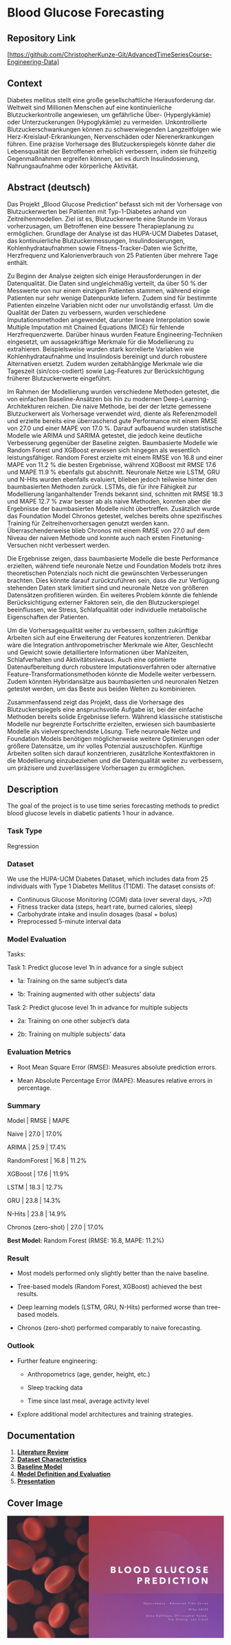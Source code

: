 # Blood Glucose Forecasting

## Repository Link

[https://github.com/ChristopherKunze-Git/AdvancedTimeSeriesCourse-Engineering-Data]

## Context 
Diabetes mellitus stellt eine große gesellschaftliche Herausforderung dar. Weltweit sind Millionen Menschen auf eine kontinuierliche Blutzuckerkontrolle angewiesen, um gefährliche Über- (Hyperglykämie) oder Unterzuckerungen (Hypoglykämie) zu vermeiden. Unkontrollierte Blutzuckerschwankungen können zu schwerwiegenden Langzeitfolgen wie Herz-Kreislauf-Erkrankungen, Nervenschäden oder Nierenerkrankungen führen. Eine präzise Vorhersage des Blutzuckerspiegels könnte daher die Lebensqualität der Betroffenen erheblich verbessern, indem sie frühzeitig Gegenmaßnahmen ergreifen können, sei es durch Insulindosierung, Nahrungsaufnahme oder körperliche Aktivität. 

## Abstract (deutsch)
Das Projekt „Blood Glucose Prediction“ befasst sich mit der Vorhersage von Blutzuckerwerten bei Patienten mit Typ-1-Diabetes anhand von Zeitreihenmodellen. Ziel ist es, Blutzuckerwerte eine Stunde im Voraus vorherzusagen, um Betroffenen eine bessere Therapieplanung zu ermöglichen. Grundlage der Analyse ist das HUPA-UCM Diabetes Dataset, das kontinuierliche Blutzuckermessungen, Insulindosierungen, Kohlenhydrataufnahmen sowie Fitness-Tracker-Daten wie Schritte, Herzfrequenz und Kalorienverbrauch von 25 Patienten über mehrere Tage enthält.

Zu Beginn der Analyse zeigten sich einige Herausforderungen in der Datenqualität. Die Daten sind ungleichmäßig verteilt, da über 50 % der Messwerte von nur einem einzigen Patienten stammen, während einige Patienten nur sehr wenige Datenpunkte liefern. Zudem sind für bestimmte Patienten einzelne Variablen nicht oder nur unvollständig erfasst. Um die Qualität der Daten zu verbessern, wurden verschiedene Imputationsmethoden angewendet, darunter lineare Interpolation sowie Multiple Imputation mit Chained Equations (MICE) für fehlende Herzfrequenzwerte. Darüber hinaus wurden Feature Engineering-Techniken eingesetzt, um aussagekräftige Merkmale für die Modellierung zu extrahieren. Beispielsweise wurden stark korrelierte Variablen wie Kohlenhydrataufnahme und Insulindosis bereinigt und durch robustere Alternativen ersetzt. Zudem wurden zeitabhängige Merkmale wie die Tageszeit (sin/cos-codiert) sowie Lag-Features zur Berücksichtigung früherer Blutzuckerwerte eingeführt.

Im Rahmen der Modellierung wurden verschiedene Methoden getestet, die von einfachen Baseline-Ansätzen bis hin zu modernen Deep-Learning-Architekturen reichen. Die naive Methode, bei der der letzte gemessene Blutzuckerwert als Vorhersage verwendet wird, diente als Referenzmodell und erzielte bereits eine überraschend gute Performance mit einem RMSE von 27.0 und einer MAPE von 17.0 %. Darauf aufbauend wurden statistische Modelle wie ARIMA und SARIMA getestet, die jedoch keine deutliche Verbesserung gegenüber der Baseline zeigten. Baumbasierte Modelle wie Random Forest und XGBoost erwiesen sich hingegen als wesentlich leistungsfähiger. Random Forest erzielte mit einem RMSE von 16.8 und einer MAPE von 11.2 % die besten Ergebnisse, während XGBoost mit RMSE 17.6 und MAPE 11.9 % ebenfalls gut abschnitt. Neuronale Netze wie LSTM, GRU und N-Hits wurden ebenfalls evaluiert, blieben jedoch teilweise hinter den baumbasierten Methoden zurück. LSTMs, die für ihre Fähigkeit zur Modellierung langanhaltender Trends bekannt sind, schnitten mit RMSE 18.3 und MAPE 12.7 % zwar besser ab als naive Methoden, konnten aber die Ergebnisse der baumbasierten Modelle nicht übertreffen. Zusätzlich wurde das Foundation Model Chronos getestet, welches bereits ohne spezifisches Training für Zeitreihenvorhersagen genutzt werden kann. Überraschenderweise blieb Chronos mit einem RMSE von 27.0 auf dem Niveau der naiven Methode und konnte auch nach ersten Finetuning-Versuchen nicht verbessert werden.

Die Ergebnisse zeigen, dass baumbasierte Modelle die beste Performance erzielten, während tiefe neuronale Netze und Foundation Models trotz ihres theoretischen Potenzials noch nicht die gewünschten Verbesserungen brachten. Dies könnte darauf zurückzuführen sein, dass die zur Verfügung stehenden Daten stark limitiert sind und neuronale Netze von größeren Datensätzen profitieren würden. Ein weiteres Problem könnte die fehlende Berücksichtigung externer Faktoren sein, die den Blutzuckerspiegel beeinflussen, wie Stress, Schlafqualität oder individuelle metabolische Eigenschaften der Patienten.

Um die Vorhersagequalität weiter zu verbessern, sollten zukünftige Arbeiten sich auf eine Erweiterung der Features konzentrieren. Denkbar wäre die Integration anthropometrischer Merkmale wie Alter, Geschlecht und Gewicht sowie detailliertere Informationen über Mahlzeiten, Schlafverhalten und Aktivitätsniveaus. Auch eine optimierte Datenaufbereitung durch robustere Imputationsverfahren oder alternative Feature-Transformationsmethoden könnte die Modelle weiter verbessern. Zudem könnten Hybridansätze aus baumbasierten und neuronalen Netzen getestet werden, um das Beste aus beiden Welten zu kombinieren.

Zusammenfassend zeigt das Projekt, dass die Vorhersage des Blutzuckerspiegels eine anspruchsvolle Aufgabe ist, bei der einfache Methoden bereits solide Ergebnisse liefern. Während klassische statistische Modelle nur begrenzte Fortschritte erzielten, erwiesen sich baumbasierte Modelle als vielversprechendste Lösung. Tiefe neuronale Netze und Foundation Models benötigen möglicherweise weitere Optimierungen oder größere Datensätze, um ihr volles Potenzial auszuschöpfen. Künftige Arbeiten sollten sich darauf konzentrieren, zusätzliche Kontextfaktoren in die Modellierung einzubeziehen und die Datenqualität weiter zu verbessern, um präzisere und zuverlässigere Vorhersagen zu ermöglichen.


## Description

The goal of the project is to use time series forecasting methods to predict blood glucose levels in diabetic patients 1 hour in advance.

### Task Type

Regression

### Dataset

We use the HUPA-UCM Diabetes Dataset, which includes data from 25 individuals with Type 1 Diabetes Mellitus (T1DM). The dataset consists of:
- Continuous Glucose Monitoring (CGM) data (over several days, >7d)
- Fitness tracker data (steps, heart rate, burned calories, sleep)
- Carbohydrate intake and insulin dosages (basal + bolus)
- Preprocessed 5-minute interval data

### Model Evaluation

Tasks:

Task 1: Predict glucose level 1h in advance for a single subject

- 1a: Training on the same subject’s data

- 1b: Training augmented with other subjects’ data

Task 2: Predict glucose level 1h in advance for multiple subjects

- 2a: Training on one other subject’s data

- 2b: Training on multiple subjects’ data

### Evaluation Metrics

- Root Mean Square Error (RMSE): Measures absolute prediction errors.

- Mean Absolute Percentage Error (MAPE): Measures relative errors in percentage.

### Summary

Model   |   RMSE   |   MAPE

Naive   |   27.0   |   17.0%

ARIMA   |   25.9   |   17.4%

RandomForest   |   16.8   |   11.2%

XGBoost   |   17.6   |   11.9%

LSTM   |   18.3   |   12.7%

GRU   |   23.8   |   14.3%

N-Hits   |   23.8   |   14.9%

Chronos (zero-shot)   |   27.0   |   17.0%

**Best Model:** Random Forest (RMSE: 16.8, MAPE: 11.2%)
  
### Result

- Most models performed only slightly better than the naive baseline.

- Tree-based models (Random Forest, XGBoost) achieved the best results.

- Deep learning models (LSTM, GRU, N-Hits) performed worse than tree-based models.

- Chronos (zero-shot) performed comparably to naive forecasting.

### Outlook

- Further feature engineering:

    - Anthropometrics (age, gender, height, etc.)

    - Sleep tracking data

    - Time since last meal, average activity level

- Explore additional model architectures and training strategies.



## Documentation

1. **[Literature Review](0_LiteratureReview/README.md)**
2. **[Dataset Characteristics](1_DatasetCharacteristics/exploratory_data_analysis.ipynb)**
3. **[Baseline Model](2_BaselineModel/baseline_model.ipynb)**
4. **[Model Definition and Evaluation](3_Model/model_definition_evaluation)**
5. **[Presentation](4_Presentation/README.md)**

## Cover Image

![Project Cover Image](CoverImage/Blood_glucose_prediction-images-0.jpg)
